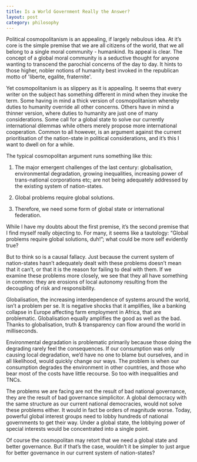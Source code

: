 ```yaml
---
title: Is a World Government Really the Answer?
layout: post
category: philosophy
---
```



Political cosmopolitanism is an appealing, if largely nebulous idea. At it’s core is the simple premise that we are all citizens of the world, that we all belong to a single moral community - humankind. Its appeal is clear. The concept of a global moral community is a seductive thought for anyone wanting to transcend the parochial concerns of the day to day. It hints to those higher, nobler notions of humanity best invoked in the republican motto of 'liberte, egalite, fraternite'.

Yet cosmopolitanism is as slippery as it is appealing. It seems that every writer on the subject has something different in mind when they invoke the term. Some having in mind a thick version of cosmopolitanism whereby duties to humanity override all other concerns. Others have in mind a thinner version, where duties to humanity are just one of many considerations. Some call for a global state to solve our currently international dilemmas while others merely propose more international cooperation. Common to all however, is an argument against the current prioritisation of the nation-state in political considerations, and it’s this I want to dwell on for a while.

The typical cosmopolitan argument runs something like this:

1. The major emergent challenges of the last century: globalisation, environmental degradation, growing inequalities, increasing power of trans-national corporations etc; are not being adequately addressed by the existing system of nation-states.

2. Global problems require global solutions.

3. Therefore, we need some form of global state or international federation.

While I have my doubts about the first premise, it’s the second premise that I find myself really objecting to. For many, it seems like a tautology: “Global problems require global solutions, duh!”; what could be more self evidently true?

But to think so is a causal fallacy. Just because the current system of nation-states hasn’t adequately dealt with these problems doesn’t mean that it can’t, or that it is the reason for failing to deal with them. If we examine these problems more closely, we see that they all have something in common: they are erosions of local autonomy resulting from the decoupling of risk and responsibility.

Globalisation, the increasing interdependence of systems around the world, isn’t a problem per se. It is negative shocks that it amplifies, like a banking collapse in Europe affecting farm employment in Africa, that are problematic. Globalisation equally amplifies the good as well as the bad. Thanks to globalisation, truth & transparency can flow around the world in milliseconds.

Environmental degradation is problematic primarily because those doing the degrading rarely feel the consequences. If our consumption was only causing local degradation, we’d have no one to blame but ourselves, and in all likelihood, would quickly change our ways. The problem is when our consumption degrades the environment in other countries, and those who bear most of the costs have little recourse. So too with inequalities and TNCs.

The problems we are facing are not the result of bad national governance, they are the result of bad governance simplicitor. A global democracy with the same structure as our current national democracies, would not solve these problems either. It would in fact be orders of magnitude worse. Today, powerful global interest groups need to lobby hundreds of national governments to get their way. Under a global state, the lobbying power of special interests would be concentrated into a single point.

Of course the cosmopolitan may retort that we need a global state and better governance. But if that’s the case, wouldn’t it be simpler to just argue for better governance in our current system of nation-states?
